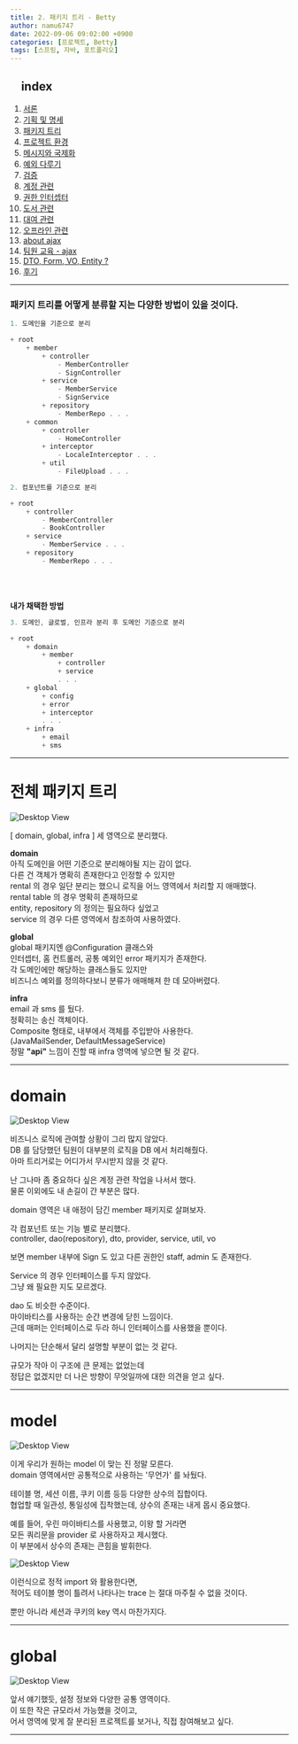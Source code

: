 ```yaml
---
title: 2. 패키지 트리 - Betty
author: namu6747
date: 2022-09-06 09:02:00 +0900
categories: [프로젝트, Betty]
tags: [스프링, 자바, 포트폴리오]
---
```


## &nbsp;&nbsp;&nbsp; index
1. [서론](/posts/project-betty-0/)
2. [기획 및 명세](/posts/project-betty-1-concept/)
3. [패키지 트리](/posts/project-betty-2-package-tree/)
4. [프로젝트 환경](/posts/project-betty-3-config/)
5. [메시지와 국제화](/posts/project-betty-4-message/)
6. [예외 다루기](/posts/project-betty-5-exception/)
7. [검증](/posts/project-betty-6-validation/)
8. [계정 관련](/posts/project-betty-7-sign/)
9. [권한 인터셉터](/posts/project-betty-8-interceptor/)
10. [도서 관련](/posts/project-betty-9-book/)
11. [대여 관련](/posts/project-betty-10-rental/)
12. [오프라인 관련](/posts/project-betty-11-offline/)
13. [about ajax](/posts/project-betty-12-ajax/)
14. [팀원 교육 - ajax](/posts/project-betty-13-edu-ajax/)
15. [DTO, Form, VO, Entity ?](/posts/project-betty-14-object/)
16. [후기](/posts/project-betty-15-review/)

<hr/>

### 패키지 트리를 어떻게 분류할 지는 다양한 방법이 있을 것이다.

```java
1. 도메인을 기준으로 분리

+ root
    + member
        + controller
            - MemberController
            - SignController
        + service
            - MemberService
            - SignService
        + repository
            - MemberRepo . . .
    + common
        + controller
            - HomeController
        + interceptor
            - LocaleInterceptor . . .
        + util
            - FileUpload . . .

```

```java
2. 컴포넌트를 기준으로 분리

+ root
    + controller
        - MemberController
        - BookController
    + service
        - MemberService . . .
    + repository
        - MemberRepo . . .

```

<br/>
<br/>

**내가 채택한 방법**

```java
3. 도메인, 글로벌, 인프라 분리 후 도메인 기준으로 분리

+ root
    + domain
        + member
            + controller
            + service
            . . .
    + global
        + config
        + error
        + interceptor
        . . .
    + infra
        + email
        + sms

```

<hr/>


<!-- 전체 패키지 트리 -->

# 전체 패키지 트리

![Desktop View](/assets/img/betty/package/package-all.png)

[ domain, global, infra ] 세 영역으로 분리했다.  

**domain**  
아직 도메인을 어떤 기준으로 분리해야될 지는 감이 없다.  
다른 건 객체가 명확히 존재한다고 인정할 수 있지만  
rental 의 경우 일단 분리는 했으니 로직을 어느 영역에서 처리할 지 애매했다.   
rental table 의 경우 명확히 존재하므로  
entity, repository 의 정의는 필요하다 싶었고  
service 의 경우 다른 영역에서 참조하여 사용하였다.

**global**  
global 패키지엔 @Configuration 클래스와  
인터셉터, 홈 컨트롤러, 공통 예외인 error 패키지가 존재한다.   
각 도메인에만 해당하는 클래스들도 있지만   
비즈니스 예외를 정의하다보니 분류가 애매해져 한 데 모아버렸다.  

**infra**  
email 과 sms 를 뒀다.  
정확히는 송신 객체이다.  
Composite 형태로, 내부에서 객체를 주입받아 사용한다.  
(JavaMailSender, DefaultMessageService)   
정말 __"api"__ 느낌이 진할 때 infra 영역에 넣으면 될 것 같다.

<hr/>



<!-- 멤버 패키지 -->

# domain

![Desktop View](/assets/img/betty/package/package-member.png)

비즈니스 로직에 관여할 상황이 그리 많지 않았다.  
DB 를 담당했던 팀원이 대부분의 로직을 DB 에서 처리해줬다.  
아마 트리거로는 어디가서 무시받지 않을 것 같다.  

난 그나마 좀 중요하다 싶은 계정 관련 작업을 나서서 했다.   
물론 이외에도 내 손길이 간 부분은 많다.   

domain 영역은 내 애정이 담긴 member 패키지로 살펴보자.  

각 컴포넌트 또는 기능 별로 분리했다.  
controller, dao(repository), dto, provider, service, util, vo   

보면 member 내부에 Sign 도 있고 다른 권한인 staff, admin 도 존재한다.   

Service 의 경우 인터페이스를 두지 않았다.  
그냥 왜 필요한 지도 모르겠다.  

dao 도 비슷한 수준이다.  
마이바티스를 사용하는 순간 변경에 닫힌 느낌이다.  
근데 매퍼는 인터페이스로 두라 하니 인터페이스를 사용했을 뿐이다.  

나머지는 단순해서 달리 설명할 부분이 없는 것 같다.  

규모가 작아 이 구조에 큰 문제는 없었는데  
정답은 없겠지만 더 나은 방향이 무엇일까에 대한 의견을 얻고 싶다.   

<hr/>



<!-- 상수 패키지 -->

# model

![Desktop View](/assets/img/betty/package/package-model.png)

이게 우리가 원하는 model 이 맞는 진 정말 모른다.  
domain 영역에서만 공통적으로 사용하는 '무언가' 를 놔뒀다.  

테이블 명, 세션 이름, 쿠키 이름 등등 다양한 상수의 집합이다.  
협업할 때 일관성, 통일성에 집착했는데, 상수의 존재는 내게 몹시 중요했다.

예를 들어, 우린 마이바티스를 사용했고, 이왕 할 거라면   
모든 쿼리문을 provider 로 사용하자고 제시했다.  
이 부분에서 상수의 존재는 큰힘을 발휘한다.  

![Desktop View](/assets/img/betty/package/package-model-provider.png)

이런식으로 정적 import 와 활용한다면,  
적어도 테이블 명이 틀려서 나타나는 trace 는 절대 마주칠 수 없을 것이다.

뿐만 아니라 세션과 쿠키의 key 역시 마찬가지다.   

<hr/>



<!-- 글로벌 패키지 -->

# global

![Desktop View](/assets/img/betty/package/package-global.png)

앞서 얘기했듯, 설정 정보와 다양한 공통 영역이다.  
이 또한 작은 규모라서 가능했을 것이고,  
어서 영역에 맞게 잘 분리된 프로젝트를 보거나, 직접 참여해보고 싶다.   

<hr/>